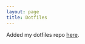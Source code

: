 ```yaml
---
layout: page
title: Dotfiles
---
```


Added my dotfiles repo [here](https://github.com/louisswarren/dotfiles).
